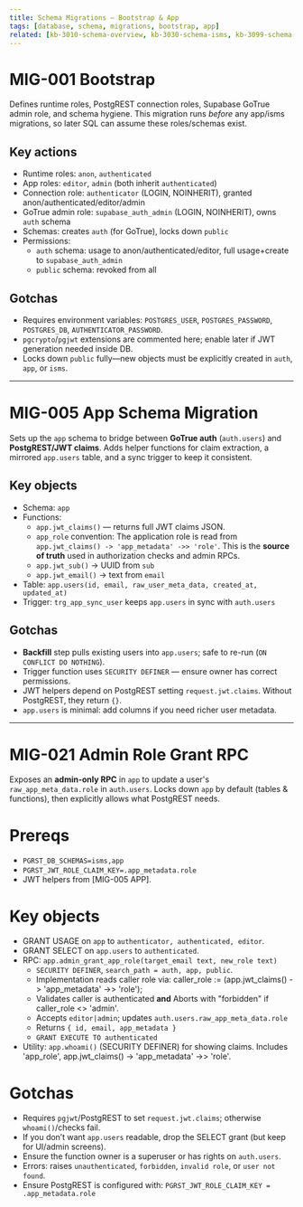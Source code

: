 ```yaml
--- 
title: Schema Migrations – Bootstrap & App 
tags: [database, schema, migrations, bootstrap, app] 
related: [kb-3010-schema-overview, kb-3030-schema-isms, kb-3099-schema-audit] 
--- 
```

 
# MIG-001 Bootstrap 
Defines runtime roles, PostgREST connection roles, Supabase GoTrue admin role, and schema hygiene. 
This migration runs *before* any app/isms migrations, so later SQL can assume these roles/schemas exist. 
 
## Key actions 
- Runtime roles: `anon`, `authenticated` 
- App roles: `editor`, `admin` (both inherit `authenticated`) 
- Connection role: `authenticator` (LOGIN, NOINHERIT), granted anon/authenticated/editor/admin 
- GoTrue admin role: `supabase_auth_admin` (LOGIN, NOINHERIT), owns `auth` schema 
- Schemas: creates `auth` (for GoTrue), locks down `public` 
- Permissions: 
  - `auth` schema: usage to anon/authenticated/editor, full usage+create to `supabase_auth_admin` 
  - `public` schema: revoked from all 
 
## Gotchas 
- Requires environment variables: `POSTGRES_USER`, `POSTGRES_PASSWORD`, `POSTGRES_DB`, `AUTHENTICATOR_PASSWORD`. 
- `pgcrypto`/`pgjwt` extensions are commented here; enable later if JWT generation needed inside DB. 
- Locks down `public` fully—new objects must be explicitly created in `auth`, `app`, or `isms`. 
 
 
--- 
# MIG-005 App Schema Migration 
Sets up the `app` schema to bridge between **GoTrue auth** (`auth.users`) and **PostgREST/JWT claims**. 
Adds helper functions for claim extraction, a mirrored `app.users` table, and a sync trigger to keep it consistent. 
 
## Key objects 
- Schema: `app` 
- Functions: 
  - `app.jwt_claims()` — returns full JWT claims JSON. 
  - `app_role` convention: The application role is read from `app.jwt_claims() -> 'app_metadata' ->> 'role'`. This is the **source of truth** used in authorization checks and admin RPCs. 
  - `app.jwt_sub()` → UUID from `sub` 
  - `app.jwt_email()` → text from `email` 
- Table: `app.users(id, email, raw_user_meta_data, created_at, updated_at)` 
- Trigger: `trg_app_sync_user` keeps `app.users` in sync with `auth.users` 

## Gotchas 
- **Backfill** step pulls existing users into `app.users`; safe to re-run (`ON CONFLICT DO NOTHING`). 
- Trigger function uses `SECURITY DEFINER` — ensure owner has correct permissions. 
- JWT helpers depend on PostgREST setting `request.jwt.claims`. Without PostgREST, they return `{}`. 
- `app.users` is minimal: add columns if you need richer user metadata. 
 
 
--- 
# MIG-021 Admin Role Grant RPC 
Exposes an **admin-only RPC** in `app` to update a user's `raw_app_meta_data.role` in `auth.users`. 
Locks down `app` by default (tables & functions), then explicitly allows what PostgREST needs. 
 
# Prereqs 
- `PGRST_DB_SCHEMAS=isms,app` 
- `PGRST_JWT_ROLE_CLAIM_KEY=.app_metadata.role` 
- JWT helpers from [MIG-005 APP]. 
 
# Key objects 
- GRANT USAGE on `app` to `authenticator, authenticated, editor`. 
- GRANT SELECT on `app.users` to `authenticated`. 
- RPC: `app.admin_grant_app_role(target_email text, new_role text)` 
  - `SECURITY DEFINER`, `search_path = auth, app, public`. 
  - Implementation reads caller role via: caller_role := (app.jwt_claims() -> 'app_metadata' ->> 'role'); 
  - Validates caller is authenticated **and** Aborts with "forbidden" if caller_role <> 'admin'. 
  - Accepts `editor|admin`; updates `auth.users.raw_app_meta_data.role` 
  - Returns `{ id, email, app_metadata }` 
  - `GRANT EXECUTE TO authenticated` 
- Utility: `app.whoami()` (SECURITY DEFINER) for showing claims. Includes 'app_role', app.jwt_claims() -> 'app_metadata' ->> 'role'. 
 
# Gotchas 
- Requires `pgjwt`/PostgREST to set `request.jwt.claims`; otherwise `whoami()`/checks fail. 
- If you don’t want `app.users` readable, drop the SELECT grant (but keep for UI/admin screens). 
- Ensure the function owner is a superuser or has rights on `auth.users`. 
- Errors: raises `unauthenticated`, `forbidden`, `invalid role`, or `user not found`. 
- Ensure PostgREST is configured with: `PGRST_JWT_ROLE_CLAIM_KEY = .app_metadata.role`
